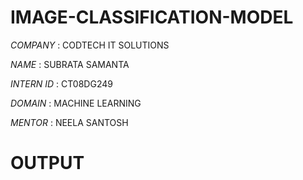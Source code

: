# IMAGE-CLASSIFICATION-MODEL

*COMPANY* : CODTECH IT SOLUTIONS

*NAME* : SUBRATA SAMANTA

*INTERN ID* : CT08DG249

*DOMAIN* : MACHINE LEARNING

*MENTOR* : NEELA SANTOSH

# OUTPUT 


